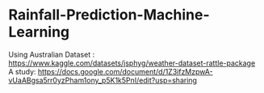 # Rainfall-Prediction-Machine-Learning
Using Australian Dataset : https://www.kaggle.com/datasets/jsphyg/weather-dataset-rattle-package <br>
A study: https://docs.google.com/document/d/1Z3ifzMzpwA-vUaABgsa5rr0yzPham1ony_p5K1k5PnI/edit?usp=sharing


